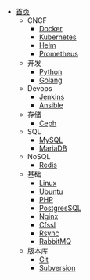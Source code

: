 - [首页](/)
  - CNCF
    - [Docker](/zh-cn/docker/)
    - [Kubernetes](zh-cn/k8s/)
    - [Helm](zh-cn/helm/)
    - [Prometheus](/zh-cn/prometheus/)
  - 开发
    - [Python](/zh-cn/python/)
    - [Golang](/zh-cn/go/)
  - Devops
    - [Jenkins](/zh-cn/jenkins/)
    - [Ansible](/zh-cn/ansible/)
  - 存储
    - [Ceph](/zh-cn/ceph/)
  - SQL
    - [MySQL](/zh-cn/mysql/)
    - [MariaDB](/zh-cn/mariadb/)
  - NoSQL
    - [Redis](/zh-cn/redis/)
  - 基础
    - [Linux](/zh-cn/linux/)
    - [Ubuntu](/zh-cn/ubuntu/)
    - [PHP](/zh-cn/php/)
    - [PostgresSQL](/zh-cn/postgressql/)
    - [Nginx](/zh-cn/nginx/)
    - [Cfssl](/zh-cn/cfssl/)
    - [Rsync](zh-cn/rsync/)
    - [RabbitMQ](zh-cn/rabbitmq/)
  - 版本库
    - [Git](zh-cn/git/)
    - [Subversion](zh-cn/subversion/)